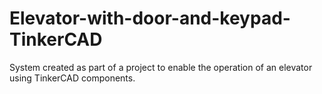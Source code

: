 # Elevator-with-door-and-keypad-TinkerCAD
System created as part of a project to enable the operation of an elevator using TinkerCAD components.
